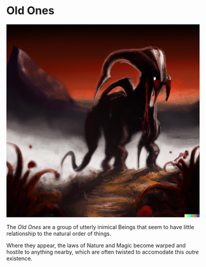 # Old Ones

![Nyarlathotep](images/nyarlathotep-stalks-lava-plains.png)

The *Old Ones* are a group of utterly inimical Beings that seem to have little relationship to the natural order of things.

Where they appear, the laws of Nature and Magic become warped and hostile to anything nearby, which are often twisted to accomodate this *outre* existence.